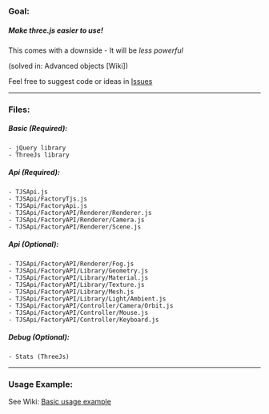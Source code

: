 ### Goal:

##### Make __three.js__ *easier to use!*

This comes with a downside - It will be *less powerful*

(solved in: Advanced objects [Wiki])

Feel free to suggest code or ideas in [Issues](https://github.com/DerDu/ThreeJsApi/issues)

----

### Files:

##### Basic (Required):

	- jQuery library
	- ThreeJs library

##### Api (Required):

	- TJSApi.js
	- TJSApi/FactoryTjs.js
	- TJSApi/FactoryApi.js
	- TJSApi/FactoryAPI/Renderer/Renderer.js
	- TJSApi/FactoryAPI/Renderer/Camera.js
	- TJSApi/FactoryAPI/Renderer/Scene.js

##### Api (Optional):

	- TJSApi/FactoryAPI/Renderer/Fog.js
	- TJSApi/FactoryAPI/Library/Geometry.js
	- TJSApi/FactoryAPI/Library/Material.js
	- TJSApi/FactoryAPI/Library/Texture.js
	- TJSApi/FactoryAPI/Library/Mesh.js
	- TJSApi/FactoryAPI/Library/Light/Ambient.js
	- TJSApi/FactoryAPI/Controller/Camera/Orbit.js
	- TJSApi/FactoryAPI/Controller/Mouse.js
	- TJSApi/FactoryAPI/Controller/Keyboard.js

##### Debug (Optional):

	- Stats (ThreeJs)

----

### Usage Example:

See Wiki: [Basic usage example](https://github.com/DerDu/ThreeJsApi/wiki/Basic-usage-example)
